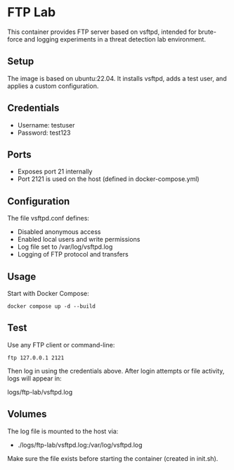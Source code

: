 # FTP Lab

This container provides FTP server based on vsftpd, intended for brute-force and logging experiments in a threat detection lab environment.

## Setup

The image is based on ubuntu:22.04. It installs vsftpd, adds a test user, and applies a custom configuration.

## Credentials
- Username: testuser
- Password: test123

## Ports
- Exposes port 21 internally
- Port 2121 is used on the host (defined in docker-compose.yml)

## Configuration

The file vsftpd.conf defines:
- Disabled anonymous access
- Enabled local users and write permissions
- Log file set to /var/log/vsftpd.log
- Logging of FTP protocol and transfers

## Usage

Start with Docker Compose:

```
docker compose up -d --build
```

## Test

Use any FTP client or command-line:

```
ftp 127.0.0.1 2121
```

Then log in using the credentials above. After login attempts or file activity, logs will appear in:

logs/ftp-lab/vsftpd.log

## Volumes

The log file is mounted to the host via:

- ./logs/ftp-lab/vsftpd.log:/var/log/vsftpd.log

Make sure the file exists before starting the container (created in init.sh).
